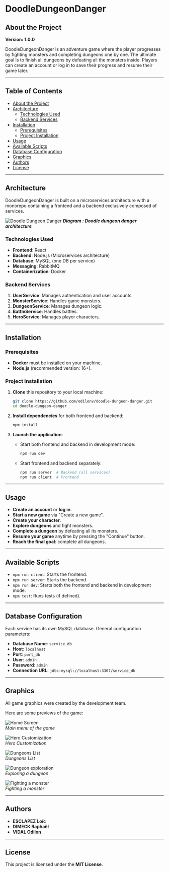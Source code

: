 # DoodleDungeonDanger



## About the Project

**Version: 1.0.0**  

DoodleDungeonDanger is an adventure game where the player progresses by fighting monsters and completing dungeons one by one. The ultimate goal is to finish all dungeons by defeating all the monsters inside. Players can create an account or log in to save their progress and resume their game later.

---

## Table of Contents

- [About the Project](#about-the-project)
- [Architecture](#architecture)
  - [Technologies Used](#technologies-used)
  - [Backend Services](#backend-services)
- [Installation](#installation)
  - [Prerequisites](#prerequisites)
  - [Project Installation](#project-installation)
- [Usage](#usage)
- [Available Scripts](#available-scripts)
- [Database Configuration](#database-configuration)
- [Graphics](#graphics)
- [Authors](#authors)
- [License](#license)

---

## Architecture

DoodleDungeonDanger is built on a microservices architecture with a monorepo containing a frontend and a backend exclusively composed of services.

![Doodle Dungeon Danger](docs/doodle-dungeon-danger-architecture.png)
***Diagram : Doodle dungeon danger architecture***

### Technologies Used
- **Frontend**: React
- **Backend**: Node.js (Microservices architecture)
- **Database**: MySQL (one DB per service)
- **Messaging**: RabbitMQ
- **Containerization**: Docker

### Backend Services
1. **UserService**: Manages authentication and user accounts.
2. **MonsterService**: Handles game monsters.
3. **DungeonService**: Manages dungeon logic.
4. **BattleService**: Handles battles.
5. **HeroService**: Manages player characters.

---

## Installation

### Prerequisites
- **Docker** must be installed on your machine.
- **Node.js** (recommended version: 16+).

### Project Installation

1. **Clone** this repository to your local machine:
    ```sh
    git clone https://github.com/odilonv/doodle-dungeon-danger.git
    cd doodle-dungeon-danger
    ```

2. **Install dependencies** for both frontend and backend:
    ```sh
    npm install
    ```

3. **Launch the application**:
    - Start both frontend and backend in development mode:
      ```sh
      npm run dev
      ```
    - Start frontend and backend separately:
      ```sh
      npm run server  # Backend (all services)
      npm run client  # Frontend
      ```

---

## Usage

- **Create an account** or **log in**.
- **Start a new game** via "Create a new game".
- **Create your character**.
- **Explore dungeons** and fight monsters.
- **Complete a dungeon** by defeating all its monsters.
- **Resume your game** anytime by pressing the "Continue" button.
- **Reach the final goal**: complete all dungeons.

---

## Available Scripts

- `npm run client`: Starts the frontend.
- `npm run server`: Starts the backend.
- `npm run dev`: Starts both the frontend and backend in development mode.
- `npm test`: Runs tests (if defined).

---

## Database Configuration

Each service has its own MySQL database. General configuration parameters:

- **Database Name**: `service_db`
- **Host**: `localhost`
- **Port**: `port_db`
- **User**: `admin`
- **Password**: `admin`
- **Connection URL**: `jdbc:mysql://localhost:3307/service_db`

---

## Graphics

All game graphics were created by the development team.

Here are some previews of the game:

![Home Screen](docs/screenshots/home-screen.png)  
*Main menu of the game*

![Hero Customization](docs/screenshots/hero-customization.png)  
*Hero Customization*

![Dungeons List](docs/screenshots/dungeons-list.png)  
*Dungeons List*

![Dungeon exploration](docs/screenshots/dungeon-exploration.png)  
*Exploring a dungeon*

![Fighting a monster](docs/screenshots/fight.png)  
*Fighting a monster*


---

## Authors

- **ESCLAPEZ Loïc**
- **DIMECK Raphaël**
- **VIDAL Odilon**

---

## License

This project is licensed under the **MIT License**.
